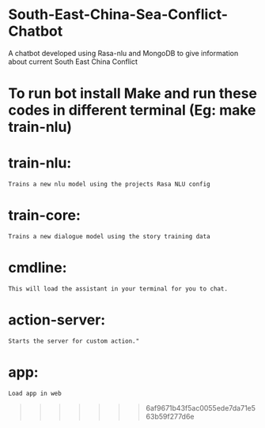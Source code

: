 # South-East-China-Sea-Conflict-Chatbot
A chatbot developed using Rasa-nlu and MongoDB to give information about current South East China Conflict  



# To run bot install Make and run these codes in different terminal (Eg: make train-nlu)

# train-nlu:
	Trains a new nlu model using the projects Rasa NLU config
  
# train-core:
	Trains a new dialogue model using the story training data

# cmdline:
	This will load the assistant in your terminal for you to chat.
	
# action-server:
	Starts the server for custom action."

# app:
	Load app in web
>>>>>>> 6af9671b43f5ac0055ede7da71e563b59f277d6e
